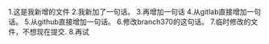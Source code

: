 1.这是我新增的文件
2.我新加了一句话。
3.再增加一句话
4.从gitlab直接增加一句话。
5.从github直接增加一句话。
6.修改branch370的这句话。
7.临时修改的文件，不想现在提交.
8.再试
